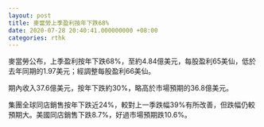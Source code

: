 ```yaml
---
layout: post
title: 麥當勞上季盈利按年下跌68%
date: 2020-07-28 20:40:41.000000000 +08:00
categories: rthk
---
```


麥當勞公布，上季盈利按年下跌68%，至約4.84億美元，每股盈利65美仙，低於去年同期的1.97美元；經調整每股盈利66美仙。

期內收入37.6億美元，按年下跌約30%，略高於市場預期的36.8億美元。

集團全球同店銷售按年下跌近24%，較對上一季跌幅39%有所改善，但跌幅仍較預期大。美國同店銷售下跌8.7%，好過市場預期跌10.6%。

